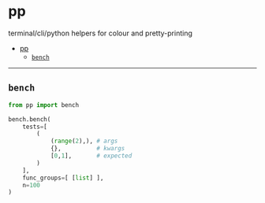# pp
terminal/cli/python helpers for colour and pretty-printing

- [pp](#pp)
  - [`bench`](#bench)

---

## `bench`

```python
from pp import bench

bench.bench(
    tests=[
        (
            (range(2),), # args
            {},          # kwargs
            [0,1],       # expected
        )
    ],
    func_groups=[ [list] ],
    n=100
)
```